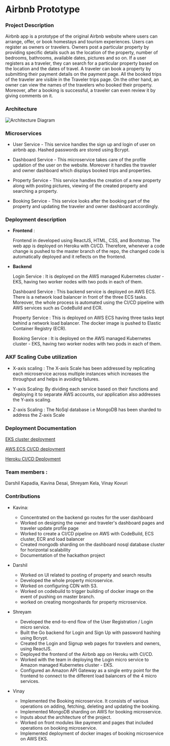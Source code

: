 # Airbnb Prototype


### Project Description

Airbnb app is a prototype of the original Airbnb website where users can arrange, offer, or book homestays and tourism experiences. Users can register as owners or travelers. Owners post a particular property by providing specific details such as the location of the property, number of bedrooms, bathrooms, available dates, pictures and so on. If a user registers as a traveler, they can search for a particular property based on the location and the dates of travel. A traveler can book a property by submitting their payment details on the payment page. All the booked trips of the traveler are visible in the Traveler trips page. On the other hand, an owner can view the names of the travelers who booked their property. Moreover, after a booking is successful, a traveler can even review it by giving comments on it.


### Architecture

![Architecture Diagram](https://github.com/nguyensjsu/fa19-281-tech-phantoms/blob/master/Photos/AWS%20Network%20Diagram.png)


### Microservices

- User Service - This service handles the sign up and login of user on airbnb app. Hashed passwords are stored using Bcrypt.

- Dashboard Service - This microservice takes care of the profile updation of the user on the website. Moreover it handles the traveler and owner dashboard which displays booked trips and properties.

- Property Service - This service handles the creation of a new property along with posting pictures, viewing of the created property and searching a property.

- Booking Service - This service looks after the booking part of the property and updating the traveler and owner dashboard accordingly.


### Deployment description

- **Frontend** : 

	Frontend in developed using ReactJS, HTML, CSS, and Bootstrap. The web app is deployed on Heroku with CI/CD. Therefore, whenever a code change is pushed to the master branch of the repo, the changed code is automatically deployed and it reflects on the frontend.

- **Backend**

	Login Service : It is deployed on the AWS managed Kubernetes cluster - EKS, having two worker nodes with two pods in each of them.

	Dashboard Service : This backend service is deployed on AWS ECS. There is a network load balancer in front of the three ECS tasks. Moreover, the whole process is automated using the CI/CD pipeline with AWS services such as CodeBuild and ECR.

	Property Service : This is deployed on AWS ECS having three tasks kept behind a network load balancer. The docker image is pushed to Elastic Container Registry (ECR).
	
	Booking Service : It is deployed on the AWS managed Kubernetes cluster - EKS, having two worker nodes with two pods in each of them.


### AKF Scaling Cube utilization

- X-axis scaling : The X-axis Scale has been addressed by replicating each microservice across multiple instances which 	increases the throughput and helps in avoiding failures.

- Y-axis Scaling: By dividing each service based on their functions and deploying it to separate AWS accounts, our application also addresses the Y-axis scaling.

- Z-axis Scaling : The NoSql database i.e MongoDB has been sharded to address the Z-axis Scale


### Deployment Documentation 

[EKS cluster deployment](https://github.com/nguyensjsu/fa19-281-tech-phantoms/blob/master/eks-cluster-deployment.md)

[AWS ECS CI/CD deployment](https://github.com/nguyensjsu/fa19-281-tech-phantoms/blob/master/aws-ecs-ci-cd-deplyment.md)

[Heroku CI/CD Deployment](https://github.com/nguyensjsu/fa19-281-tech-phantoms/blob/master/heroku-cicd.md)


### Team members :

Darshil Kapadia, Kavina Desai, Shreyam Kela, Vinay Kovuri


### Contributions

- Kavina:
	- Concentrated on the backend go routes for the user dashboard
    - Worked on designing the owner and traveler's dashboard pages and traveler update profile page
    - Worked to create a CI/CD pipeline on AWS with CodeBuild, ECS cluster, ECR and load balancer
    - Created mongodb sharding on the dashboard nosql database cluster for horizontal scalability
    - Documentation of the hackathon project

- Darshil
	- Worked on UI related to posting of property and search results
	- Developed the whole property microservice.
	- Worked on configuring CDN with S3.
	- Worked on codebuild to trigger building of docker image on the event of pushing on master branch.
	- worked on creating mongoshards for property microservice.

- Shreyam
	- Developed the end-to-end flow of the User Registration / Login micro service. 
	- Built the Go backend for Login and Sign Up with password hashing using Bcrypt.  
	- Created the Login and Signup web pages for travelers and owners, using ReactJS. 
	- Deployed the frontend of the Airbnb app on Heroku with CI/CD.  
	- Worked with the team in deploying the Login micro service to Amazon managed Kubernetes cluster - EKS. 
	- Configured an Amazon API Gateway as a single entry point for the frontend to connect to the different load balancers of the 4 micro services.

- Vinay
	- Implemented the Booking microservice. It consists of various operations on adding, fetching, deleting and updating the booking.
	- Implemented MongoDB sharding on AWS for booking microservice.
	- Inputs about the architecture of the project.
	- Worked on front modules like payment and pages that included operations on booking microservice.
 	- Implemented deployment of docker images of booking microservice on AWS EKS.
